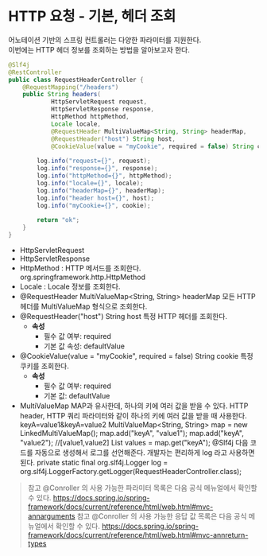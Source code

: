 HTTP 요청 - 기본, 헤더 조회
=============================  
어노테이션 기반의 스프링 컨트롤러는 다양한 파라미터를 지원한다.    
이번에는 HTTP 헤더 정보를 조회하는 방법을 알아보고자 한다.         
   
```java
@Slf4j
@RestController
public class RequestHeaderController {
    @RequestMapping("/headers")
    public String headers(
            HttpServletRequest request,
            HttpServletResponse response,
            HttpMethod httpMethod,
            Locale locale,
            @RequestHeader MultiValueMap<String, String> headerMap,
            @RequestHeader("host") String host,
            @CookieValue(value = "myCookie", required = false) String cookie) {
        
        log.info("request={}", request);
        log.info("response={}", response);
        log.info("httpMethod={}", httpMethod);
        log.info("locale={}", locale);
        log.info("headerMap={}", headerMap);
        log.info("header host={}", host);
        log.info("myCookie={}", cookie);
        
        return "ok";
    }
}
```

* HttpServletRequest
* HttpServletResponse
* HttpMethod : HTTP 메서드를 조회한다. org.springframework.http.HttpMethod
* Locale : Locale 정보를 조회한다.
* @RequestHeader MultiValueMap<String, String> headerMap 모든 HTTP 헤더를 MultiValueMap 형식으로 조회한다.
* @RequestHeader("host") String host 특정 HTTP 헤더를 조회한다.
    * **속성**
        * 필수 값 여부: required
        * 기본 값 속성: defaultValue
* @CookieValue(value = "myCookie", required = false) String cookie 특정 쿠키를 조회한다.
    * **속성**
        * 필수 값 여부: required
        * 기본 값: defaultValue
* MultiValueMap
MAP과 유사한데, 하나의 키에 여러 값을 받을 수 있다.
HTTP header, HTTP 쿼리 파라미터와 같이 하나의 키에 여러 값을 받을 때 사용한다.
keyA=value1&keyA=value2
MultiValueMap<String, String> map = new LinkedMultiValueMap();
map.add("keyA", "value1");
map.add("keyA", "value2");
//[value1,value2]
List<String> values = map.get("keyA");
@Slf4j
다음 코드를 자동으로 생성해서 로그를 선언해준다. 개발자는 편리하게 log 라고 사용하면 된다.
private static final org.slf4j.Logger log =
org.slf4j.LoggerFactory.getLogger(RequestHeaderController.class);
> 참고
> @Conroller 의 사용 가능한 파라미터 목록은 다음 공식 메뉴얼에서 확인할 수 있다.
> https://docs.spring.io/spring-framework/docs/current/reference/html/web.html#mvc-annarguments
> 참고
> @Conroller 의 사용 가능한 응답 값 목록은 다음 공식 메뉴얼에서 확인할 수 있다.
> https://docs.spring.io/spring-framework/docs/current/reference/html/web.html#mvc-annreturn-types
